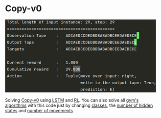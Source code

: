 # Copy-v0

![alt text](https://raw.githubusercontent.com/manishemirani/Copy-v0/main/sample.png)

Solving [Copy-v0](https://gym.openai.com/envs/Copy-v0/) using [LSTM](https://manishemirani.github.io/Long-Short-Term-Memory/) and [RL](https://manishemirani.github.io/Reinforcement-learning/). You can also solve all [gym's algorithms](https://gym.openai.com/envs/#algorithmic) with this code just by changing [classes](https://github.com/manishemirani/Copy-v0/blob/main/copy-v0.py#:~:text=classes%20%3D%20%5B%22A%22%2C%20%22B%22%2C%20%22C%22%2C%20%22D%22%2C%20%22E%22%2C%20%22%20%22%5D), the [number of hidden states](https://github.com/manishemirani/Copy-v0/blob/main/copy-v0.py#:~:text=num_hidden_state%20%3D%20100) and [number of movements](https://github.com/manishemirani/Copy-v0/blob/main/copy-v0.py#:~:text=self.movement%20%3D%20Dense(2))
